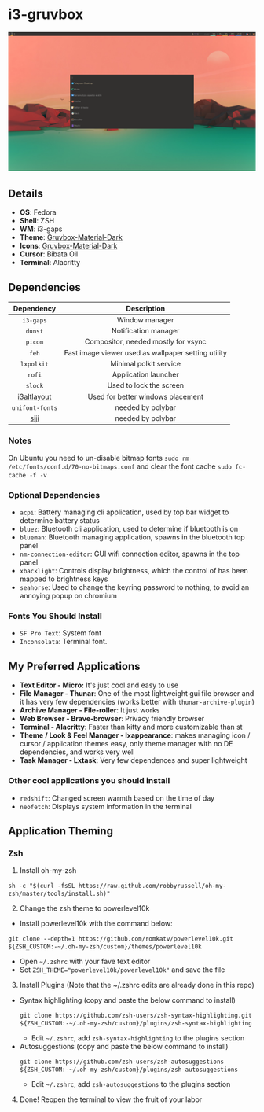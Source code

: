 # i3-gruvbox

![](/Screenshot.png)

## Details ##
+ **OS**: Fedora
+ **Shell**: ZSH
+ **WM**: i3-gaps
+ **Theme**: [Gruvbox-Material-Dark](https://github.com/Stup0r38/gruvbox-material-gtk)
+ **Icons**: [Gruvbox-Material-Dark](https://github.com/Stup0r38/gruvbox-material-gtk)
+ **Cursor**: Bibata Oil
+ **Terminal**: Alacritty


## Dependencies ##
|Dependency|Description|
|:----------:|:-------------:|
|`i3-gaps`|Window manager|
|`dunst`|Notification manager|
|`picom`|Compositor, needed mostly for vsync|
|`feh`|Fast image viewer used as wallpaper setting utility|
|`lxpolkit`|Minimal polkit service|
|`rofi`|Application launcher|
|`slock`|Used to lock the screen|
|[i3altlayout](https://github.com/deadc0de6/i3altlayout)|Used for better windows placement|
|`unifont-fonts`|needed by polybar|
|[siji](https://github.com/csmertx/siji)|needed by polybar|

### Notes ###
On Ubuntu you need to un-disable bitmap fonts
`sudo rm /etc/fonts/conf.d/70-no-bitmaps.conf`
and clear the font cache
`sudo fc-cache -f -v`


### Optional Dependencies ###
+ `acpi`: Battery managing cli application, used by top bar widget to determine battery status
+ `bluez`: Bluetooth cli application, used to determine if bluetooth is on
+ `blueman`: Bluetooth managing application, spawns in the bluetooth top panel
+ `nm-connection-editor`: GUI wifi connection editor, spawns in the top panel
+ `xbacklight`: Controls display brightness, which the control of has been mapped to brightness keys
+ `seahorse`: Used to change the keyring password to nothing, to avoid an annoying popup on chromium 

### Fonts You Should Install ###
+ `SF Pro Text`: System font
+ `Inconsolata`: Terminal font.


## My Preferred Applications ##
+ **Text Editor - Micro:** It's just cool and easy to use
+ **File Manager - Thunar**: One of the most lightweight gui file browser and it has very few dependencies (works better with `thunar-archive-plugin`)
+ **Archive Manager - File-roller**: It just works
+ **Web Browser - Brave-browser**: Privacy friendly browser
+ **Terminal - Alacritty**: Faster than kitty and more customizable than st
+ **Theme / Look & Feel Manager - lxappearance**: makes managing icon / cursor / application themes easy, only theme manager with no DE dependencies, and works very well
+ **Task Manager - Lxtask**: Very few dependences and super lightweight


### Other cool applications you should install ###
+ `redshift`: Changed screen warmth based on the time of day
+ `neofetch`: Displays system information in the terminal



## Application Theming ##
### Zsh ###
1. Install oh-my-zsh
```
sh -c "$(curl -fsSL https://raw.github.com/robbyrussell/oh-my-zsh/master/tools/install.sh)"
```
2. Change the zsh theme to powerlevel10k
  + Install powerlevel10k with the command below:
  ```
  git clone --depth=1 https://github.com/romkatv/powerlevel10k.git ${ZSH_CUSTOM:-~/.oh-my-zsh/custom}/themes/powerlevel10k
  ```
  + Open `~/.zshrc` with your fave text editor
  + Set `ZSH_THEME="powerlevel10k/powerlevel10k"` and save the file
3. Install Plugins (Note that the ~/.zshrc edits are already done in this repo)
  + Syntax highlighting (copy and paste the below command to install)
    ```
    git clone https://github.com/zsh-users/zsh-syntax-highlighting.git ${ZSH_CUSTOM:-~/.oh-my-zsh/custom}/plugins/zsh-syntax-highlighting
    ```
    + Edit `~/.zshrc`, add `zsh-syntax-highlighting` to the plugins section
  + Autosuggestions (copy and paste the below command to install)
    ```
    git clone https://github.com/zsh-users/zsh-autosuggestions ${ZSH_CUSTOM:-~/.oh-my-zsh/custom}/plugins/zsh-autosuggestions
    ```
    + Edit `~/.zshrc`, add `zsh-autosuggestions` to the plugins section
4. Done! Reopen the terminal to view the fruit of your labor
